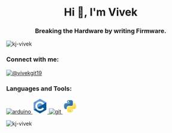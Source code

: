 <h1 align="center">Hi 👋, I'm Vivek</h1>
<h3 align="center">Breaking the Hardware by writing Firmware.</h3>

<p align="left"> <img src="https://komarev.com/ghpvc/?username=kj-vivek&label=Profile%20views&color=0e75b6&style=flat" alt="kj-vivek" /> </p>

<h3 align="left">Connect with me:</h3>
<p align="left">
<a href="https://www.hackerrank.com/@vivekgit19" target="blank"><img align="center" src="https://raw.githubusercontent.com/rahuldkjain/github-profile-readme-generator/master/src/images/icons/Social/hackerrank.svg" alt="@vivekgit19" height="30" width="40" /></a>
</p>

<h3 align="left">Languages and Tools:</h3>
<p align="left"> <a href="https://www.arduino.cc/" target="_blank" rel="noreferrer"> <img src="https://cdn.worldvectorlogo.com/logos/arduino-1.svg" alt="arduino" width="40" height="40"/> </a> <a href="https://www.cprogramming.com/" target="_blank" rel="noreferrer"> <img src="https://raw.githubusercontent.com/devicons/devicon/master/icons/c/c-original.svg" alt="c" width="40" height="40"/> </a> <a href="https://git-scm.com/" target="_blank" rel="noreferrer"> <img src="https://www.vectorlogo.zone/logos/git-scm/git-scm-icon.svg" alt="git" width="40" height="40"/> </a> <a href="https://www.python.org" target="_blank" rel="noreferrer"> <img src="https://raw.githubusercontent.com/devicons/devicon/master/icons/python/python-original.svg" alt="python" width="40" height="40"/> </a> </p>

<p><img align="center" src="https://github-readme-stats.vercel.app/api/top-langs?username=kj-vivek&show_icons=true&locale=en&layout=compact" alt="kj-vivek" /></p>
